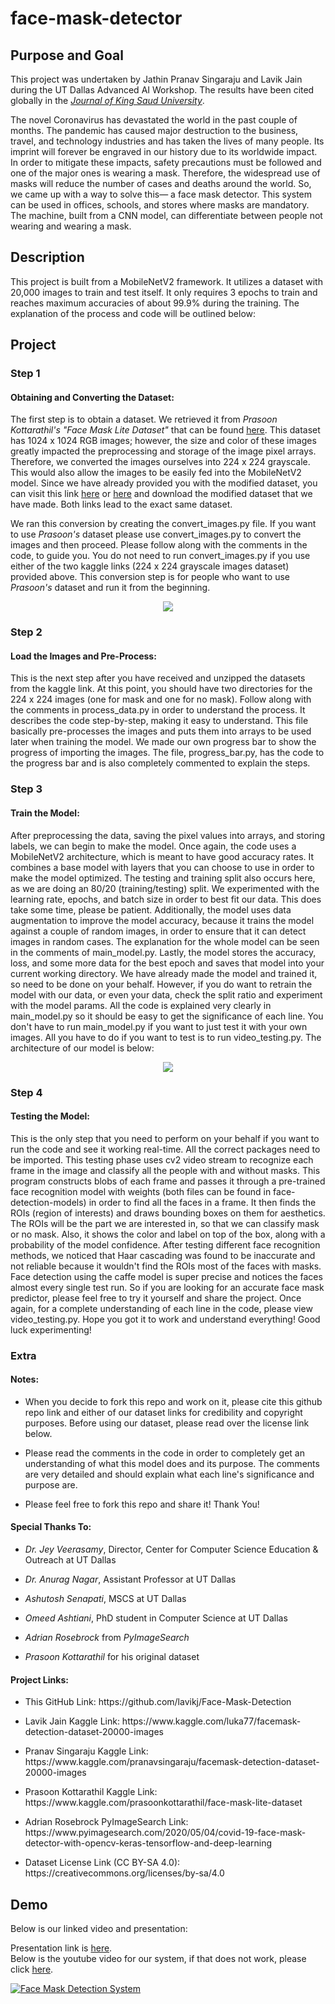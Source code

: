 # face-mask-detector

## Purpose and Goal
This project was undertaken by Jathin Pranav Singaraju and Lavik Jain during the UT Dallas Advanced AI Workshop. The results have been cited globally in the [*Journal of King Saud University*](https://www.ncbi.nlm.nih.gov/pmc/articles/PMC8786444/).

The novel Coronavirus has devastated the world in the past couple of months. The pandemic has caused major destruction to the business, travel, and technology industries and has taken the lives of many people. Its imprint will forever be engraved in our history due to its worldwide impact. In order to mitigate these impacts, safety precautions must be followed and one of the major ones is wearing a mask. Therefore, the widespread use of masks will reduce the number of cases and deaths around the world. So, we came up with a way to solve this— a face mask detector. This system can be used in offices, schools, and stores where masks are mandatory. The machine, built from a CNN model, can differentiate between people not wearing and wearing a mask.

## Description
This project is built from a MobileNetV2 framework. It utilizes a dataset with 20,000 images to train and test itself. It only requires 3 epochs to train and reaches maximum accuracies of about 99.9% during the training. The explanation of the process and code will be outlined below:

## Project

### Step 1
#### Obtaining and Converting the Dataset:
The first step is to obtain a dataset. We retrieved it from *Prasoon Kottarathil's "Face Mask Lite Dataset"* that can be found [here](https://www.kaggle.com/prasoonkottarathil/face-mask-lite-dataset/). This dataset has 1024 x 1024 RGB images; however, the size and color of these images greatly impacted the preprocessing and storage of the image pixel arrays. Therefore, we converted the images ourselves into 224 x 224 grayscale. This would also allow the images to be easily fed into the MobileNetV2 model. Since we have already provided you with the modified dataset, you can visit this link [here](https://www.kaggle.com/luka77/facemask-detection-dataset-20000-images/) or [here](https://www.kaggle.com/pranavsingaraju/facemask-detection-dataset-20000-images/) and download the modified dataset that we have made. Both links lead to the exact same dataset.

We ran this conversion by creating the convert_images.py file. If you want to use *Prasoon's* dataset please use convert_images.py to convert the images and then proceed. Please follow along with the comments in the code, to guide you. You do not need to run convert_images.py if you use either of the two kaggle links (224 x 224 grayscale images dataset) provided above. This conversion step is for people who want to use *Prasoon's* dataset and run it from the beginning.

<p align="center">
  <img src="https://docs.google.com/drawings/d/e/2PACX-1vS53Lc61_LGZeOPqavdQvjss4vHrN9Gf6bfe79hP_gE548xhIZgTwr2n0Da46yVhKxwpLJOniUQ_boG/pub?w=762&h=649">
 </p>
 
### Step 2
#### Load the Images and Pre-Process:
This is the next step after you have received and unzipped the datasets from the kaggle link. At this point, you should have two directories for the 224 x 224 images (one for mask and one for no mask). Follow along with the comments in process_data.py in order to understand the process. It describes the code step-by-step, making it easy to understand. This file basically pre-processes the images and puts them into arrays to be used later when training the model. We made our own progress bar to show the progress of importing the images. The file, progress_bar.py, has the code to the progress bar and is also completely commented to explain the steps.

### Step 3
#### Train the Model:
After preprocessing the data, saving the pixel values into arrays, and storing labels, we can begin to make the model. Once again, the code uses a MobileNetV2 architecture, which is meant to have good accuracy rates. It combines a base model with layers that you can choose to use in order to make the model optimized. The testing and training split also occurs here, as we are doing an 80/20 (training/testing) split. We experimented with the learning rate, epochs, and batch size in order to best fit our data. This does take some time, please be patient. Additionally, the model uses data augmentation to improve the model accuracy, because it trains the model against a couple of random images, in order to ensure that it can detect images in random cases. The explanation for the whole model can be seen in the comments of main_model.py. Lastly, the model stores the accuracy, loss, and some more data for the best epoch and saves that model into your current working directory. We have already made the model and trained it, so need to be done on your behalf. However, if you do want to retrain the model with our data, or even your data, check the split ratio and experiment with the model params. All the code is explained very clearly in main_model.py so it should be easy to get the significance of each line. You don't have to run main_model.py if you want to just test it with your own images. All you have to do if you want to test is to run video_testing.py. The architecture of our model is below:

<p align="center">
  <img src="https://docs.google.com/drawings/d/e/2PACX-1vRHXy676k_VvCpqb0PR7O0BW9mslYivTk5TeRd2uqOU_WJrXfYGdu3uLSdokpqLv1Cb9qqoXB1DKQiT/pub?w=800&h=715">
 </p>

### Step 4
#### Testing the Model:
This is the only step that you need to perform on your behalf if you want to run the code and see it working real-time. All the correct packages need to be imported. This testing phase uses cv2 video stream to recognize each frame in the image and classify all the people with and without masks. This program constructs blobs of each frame and passes it through a pre-trained face recognition model with weights (both files can be found in face-detection-models) in order to find all the faces in a frame. It then finds the ROIs (region of interests) and draws bounding boxes on them for aesthetics. The ROIs will be the part we are interested in, so that we can classify mask or no mask. Also, it shows the color and label on top of the box, along with a probability of the model confidence. After testing different face recognition methods, we noticed that Haar cascading was found to be inaccurate and not reliable because it wouldn't find the ROIs most of the faces with masks. Face detection using the caffe model is super precise and notices the faces almost every single test run. So if you are looking for an accurate face mask predictor, please feel free to try it yourself and share the project. Once again, for a complete understanding of each line in the code, please view video_testing.py. Hope you got it to work and understand everything! Good luck experimenting!

### Extra
#### Notes:
<ul>
<li><p>When you decide to fork this repo and work on it, please cite this github repo link and either of our dataset links for credibility and copyright purposes. Before using our dataset, please read over the license link below.</p></li>
<li><p>Please read the comments in the code in order to completely get an understanding of what this model does and its purpose. The comments are very detailed and should explain what each line's significance and purpose are.</p></li>
<li><p>Please feel free to fork this repo and share it! Thank You!</p></li>
</ul>

#### Special Thanks To:
<ul>
<li><p><i>Dr. Jey Veerasamy</i>, Director, Center for Computer Science Education & Outreach at UT Dallas</p></li>
<li><p><i>Dr. Anurag Nagar</i>, Assistant Professor at UT Dallas</p></li>
<li><p><i>Ashutosh Senapati</i>, MSCS at UT Dallas</p></li>
<li><p><i>Omeed Ashtiani</i>, PhD student in Computer Science at UT Dallas</p></li>
</ul>
<ul>  
<li><p><i>Adrian Rosebrock</i> from <i>PyImageSearch</i></p></li>
<li><p><i>Prasoon Kottarathil</i> for his original dataset</p></li>
</ul>

#### Project Links:
<ul>
<li><p>This GitHub Link: https://github.com/lavikj/Face-Mask-Detection</p></li>
<li><p>Lavik Jain Kaggle Link: https://www.kaggle.com/luka77/facemask-detection-dataset-20000-images</p></li>
<li><p>Pranav Singaraju Kaggle Link: https://www.kaggle.com/pranavsingaraju/facemask-detection-dataset-20000-images</p></li>
<li><p>Prasoon Kottarathil Kaggle Link: https://www.kaggle.com/prasoonkottarathil/face-mask-lite-dataset</p></li>
<li><p>Adrian Rosebrock PyImageSearch Link: https://www.pyimagesearch.com/2020/05/04/covid-19-face-mask-detector-with-opencv-keras-tensorflow-and-deep-learning</p></li>
<li><p>Dataset License Link (CC BY-SA 4.0): https://creativecommons.org/licenses/by-sa/4.0</p></li>
</ul>

## Demo
Below is our linked video and presentation:

Presentation link is [here](https://docs.google.com/presentation/d/1g_97E7p7wfVq2Mczl9HXV0UFrqwkSsLMKyvj1OaXrs0/edit?usp=sharing). </br>
Below is the youtube video for our system, if that does not work, please click [here](https://youtu.be/raveTUuTft0).

[![Face Mask Detection System](https://img.youtube.com/vi/RcaZgubCRrE/0.jpg)](https://youtu.be/raveTUuTft0)
